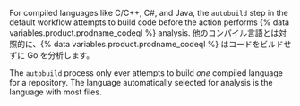 For compiled languages like C/C++, C#, and Java, the `autobuild` step in the default workflow attempts to build code before the action performs {% data variables.product.prodname_codeql %} analysis. 他のコンパイル言語とは対照的に、{% data variables.product.prodname_codeql %} はコードをビルドせずに Go を分析します。

The `autobuild` process only ever attempts to build _one_ compiled language for a repository. The language automatically selected for analysis is the language with most files.


